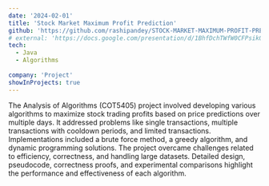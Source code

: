 ```yaml
---
date: '2024-02-01'
title: 'Stock Market Maximum Profit Prediction'
github: 'https://github.com/rashipandey/STOCK-MARKET-MAXIMUM-PROFIT-PREDICTION'
# external: 'https://docs.google.com/presentation/d/1BhfDchTWfW0CFPsikQ2Ur_45HVbObBT5HPnSpcTXzAU/edit?usp=sharing'
tech:
  - Java
  - Algorithms
  
company: 'Project'
showInProjects: true
---
```


The Analysis of Algorithms (COT5405) project involved developing various algorithms to maximize stock trading profits based on price predictions over multiple days. It addressed problems like single transactions, multiple transactions with cooldown periods, and limited transactions. Implementations included a brute force method, a greedy algorithm, and dynamic programming solutions. The project overcame challenges related to efficiency, correctness, and handling large datasets. Detailed design, pseudocode, correctness proofs, and experimental comparisons highlight the performance and effectiveness of each algorithm.
